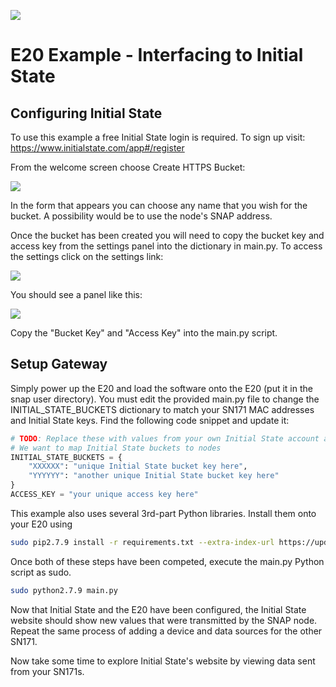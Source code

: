![](https://cloud.githubusercontent.com/assets/1317406/12406044/32cd9916-be0f-11e5-9b18-1547f284f878.png)
# E20 Example - Interfacing to Initial State

## Configuring Initial State
To use this example a free Initial State login is required. To sign up visit:
https://www.initialstate.com/app#/register

From the welcome screen choose Create HTTPS Bucket:

![](https://cloud.githubusercontent.com/assets/1317406/12657821/0e6564dc-c5cb-11e5-8f02-1403b81565cf.png)
 
In the form that appears you can choose any name that you wish for the bucket. A possibility would be to use the node's SNAP address.

Once the bucket has been created you will need to copy the bucket key and access key from the settings panel into the dictionary in main.py. To access the settings click on the settings link:

![](https://cloud.githubusercontent.com/assets/1317406/12657827/162c6cce-c5cb-11e5-97ab-73675f626050.png)
 
You should see a panel like this:

![](https://cloud.githubusercontent.com/assets/1317406/12657839/1b091ff8-c5cb-11e5-86f2-0931295fc192.png)

Copy the "Bucket Key" and "Access Key" into the main.py script.

## Setup Gateway
Simply power up the E20 and load the software onto the E20 (put it in the snap user directory).  You must edit the provided main.py file to change the INITIAL_STATE_BUCKETS dictionary to match your SN171 MAC addresses and Initial State keys. Find the following code snippet and update it:

```python
# TODO: Replace these with values from your own Initial State account and buckets
# We want to map Initial State buckets to nodes
INITIAL_STATE_BUCKETS = {
    "XXXXXX": "unique Initial State bucket key here",
    "YYYYYY": "another unique Initial State bucket key here"
}
ACCESS_KEY = "your unique access key here"
```

This example also uses several 3rd-part Python libraries. Install them onto your E20 using

```bash
sudo pip2.7.9 install -r requirements.txt --extra-index-url https://update.synapse-wireless.com/pypi/
```

Once both of these steps have been competed, execute the main.py Python script as sudo.  

```bash
sudo python2.7.9 main.py
```

Now that Initial State and the E20 have been configured, the Initial State website should show new values that were transmitted by the SNAP node.
Repeat the same process of adding a device and data sources for the other SN171.

Now take some time to explore Initial State's website by viewing data sent from your SN171s.
